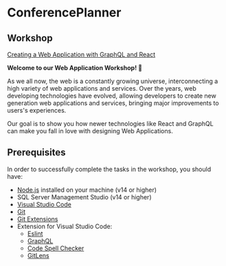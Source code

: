 # ConferencePlanner
## Workshop
[Creating a Web Application with GraphQL and React](https://www.notion.so/acapatina/Creating-a-Web-Application-with-GraphQL-and-React-6051df7bf1fa42b2ab21b56268f46de4) 

**Welcome to our Web Application Workshop! 👋**

As we all now, the web is a constantly growing universe, interconnecting a high variety of  web applications and services. Over the years, web developing technologies have evolved, allowing developers to create new generation web applications and services, bringing major improvements to users's experiences. 

Our goal is to show you how newer technologies like React and GraphQL can make you fall in love with designing Web Applications.

## Prerequisites
In order to successfully complete the tasks in the workshop, you should have:

- [Node.js](https://nodejs.org/en/) installed on your machine (v14 or higher)
- SQL Server Management Studio (v14 or higher)
- [Visual Studio Code](https://code.visualstudio.com/download)
- [Git](https://git-scm.com/download/win)
- [Git Extensions](https://github.com/gitextensions/gitextensions/releases)
- Extension for Visual Studio Code:
    - [Eslint](https://marketplace.visualstudio.com/items?itemName=dbaeumer.vscode-eslint)
    - [GraphQL](https://marketplace.visualstudio.com/items?itemName=Prisma.vscode-graphql)
    - [Code Spell Checker](https://marketplace.visualstudio.com/items?itemName=streetsidesoftware.code-spell-checker)
    - [GitLens](https://marketplace.visualstudio.com/items?itemName=eamodio.gitlens)
